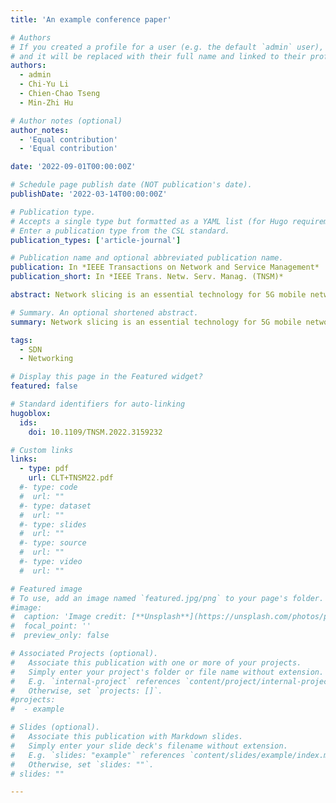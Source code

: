 ```yaml
---
title: 'An example conference paper'

# Authors
# If you created a profile for a user (e.g. the default `admin` user), write the username (folder name) here
# and it will be replaced with their full name and linked to their profile.
authors:
  - admin
  - Chi-Yu Li
  - Chien-Chao Tseng
  - Min-Zhi Hu

# Author notes (optional)
author_notes:
  - 'Equal contribution'
  - 'Equal contribution'

date: '2022-09-01T00:00:00Z'

# Schedule page publish date (NOT publication's date).
publishDate: '2022-03-14T00:00:00Z'

# Publication type.
# Accepts a single type but formatted as a YAML list (for Hugo requirements).
# Enter a publication type from the CSL standard.
publication_types: ['article-journal']

# Publication name and optional abbreviated publication name.
publication: In *IEEE Transactions on Network and Service Management*
publication_short: In *IEEE Trans. Netw. Serv. Manag. (TNSM)*

abstract: Network slicing is an essential technology for 5G mobile networks. It partitions network resource logically into multiple isolated slices, each of which can satisfy a suite of network requirements for one specific service. However, it cannot be fulfilled by the current SDN (Software-Defined Networks), since the conventional SDN data-plane technology, OpenFlow, is not flexible enough to offer fine-grained network resource control or queue/packet scheduling. It leads to many research studies developing corresponding solutions on programmable switches. In this work, we focus on the support of the bandwidth guarantee and management for network slices. Although several studies with the similar goal have been proposed, they do not consider interference among different flow types or use the built-in meter for easy deployment on COTS (Commercial Off-The-Shelf) P4 switches. To this end, we first conduct a case study to examine the interference cases. We then propose a solution, designated as P4-TINS (P4-driven Traffic Isolation for Network Slicing), to resolve the interference by isolating different types of traffic flows in priority queues and set the P4 switch’s bucket size based on the time granularity of its bandwidth management operation. It cannot only ensure the guaranteed bandwidth for each slice but also enable coexistent slices to fairly share residual bandwidth. We have confirmed its effectiveness experimentally based on our prototype over an ONOS (Open Network Operating System) controller and a COTS P4 switch.

# Summary. An optional shortened abstract.
summary: Network slicing is an essential technology for 5G mobile networks. It partitions network resource logically into multiple isolated slices, each of which can satisfy a suite of network requirements for one specific service. However, it cannot be fulfilled by the current SDN. We then propose a solution, designated as P4-TINS (P4-driven Traffic Isolation for Network Slicing).

tags:
  - SDN
  - Networking

# Display this page in the Featured widget?
featured: false

# Standard identifiers for auto-linking
hugoblox:
  ids:
    doi: 10.1109/TNSM.2022.3159232

# Custom links
links:
  - type: pdf
    url: CLT+TNSM22.pdf
  #- type: code
  #  url: ""
  #- type: dataset
  #  url: ""
  #- type: slides
  #  url: ""
  #- type: source
  #  url: ""
  #- type: video
  #  url: ""

# Featured image
# To use, add an image named `featured.jpg/png` to your page's folder.
#image:
#  caption: 'Image credit: [**Unsplash**](https://unsplash.com/photos/pLCdAaMFLTE)'
#  focal_point: ''
#  preview_only: false

# Associated Projects (optional).
#   Associate this publication with one or more of your projects.
#   Simply enter your project's folder or file name without extension.
#   E.g. `internal-project` references `content/project/internal-project/index.md`.
#   Otherwise, set `projects: []`.
#projects:
#  - example

# Slides (optional).
#   Associate this publication with Markdown slides.
#   Simply enter your slide deck's filename without extension.
#   E.g. `slides: "example"` references `content/slides/example/index.md`.
#   Otherwise, set `slides: ""`.
# slides: ""

---
```

<!--
> [!NOTE]
> Click the _Cite_ button above to demo the feature to enable visitors to import publication metadata into their reference management software.

> [!NOTE]
> Create your slides in Markdown - click the _Slides_ button to check out the example.

Add the publication's **full text** or **supplementary notes** here. You can use rich formatting such as including [code, math, and images](https://docs.hugoblox.com/content/writing-markdown-latex/).
-->
